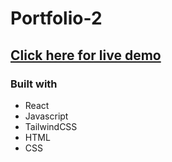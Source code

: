 # Portfolio-2

## [Click here for live demo](https://portfolio-729d5.web.app/)

### Built with

- React
- Javascript
- TailwindCSS
- HTML
- CSS
